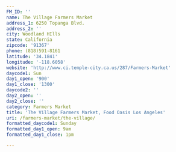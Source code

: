 ```yaml
---
FM_ID: ''
name: The Village Farmers Market
address_1: 6250 Topanga Blvd.
address_2: ''
city: Woodland HIlls
state: California
zipcode: '91367'
phone: (818)591-8161
latitude: '34.1841'
longitude: '-118.6058'
website: 'http://www.ci.temple-city.ca.us/287/Farmers-Market'
daycode1: Sun
day1_open: '900'
day1_close: '1300'
daycode2: ''
day2_open: ''
day2_close: ''
category: Farmers Market
title: 'The Village Farmers Market, Food Oasis Los Angeles'
uri: /farmers-market/the-village/
formatted_daycode1: Sunday
formatted_day1_open: 9am
formatted_day1_close: 1pm

---
```

